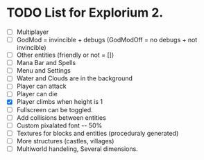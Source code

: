 # TODO List for Explorium 2.
 - [ ] Multiplayer
 - [ ] GodMod = invincible + debugs (GodModOff = no debugs + not invincible)
 - [ ] Other entities (friendly or not = [])
 - [ ] Mana Bar and Spells
 - [ ] Menu and Settings
 - [ ] Water and Clouds are in the background
 - [ ] Player can attack
 - [ ] Player can die
 - [x] Player climbs when height is 1
 - [ ] Fullscreen can be toggled.
 - [ ] Add collisions between entities
 - [ ] Custom pixalated font -- 50%
 - [ ] Textures for blocks and entities (proceduraly generated)
 - [ ] More structures (castles, villages)
 - [ ] Multiworld handeling, Several dimensions.

